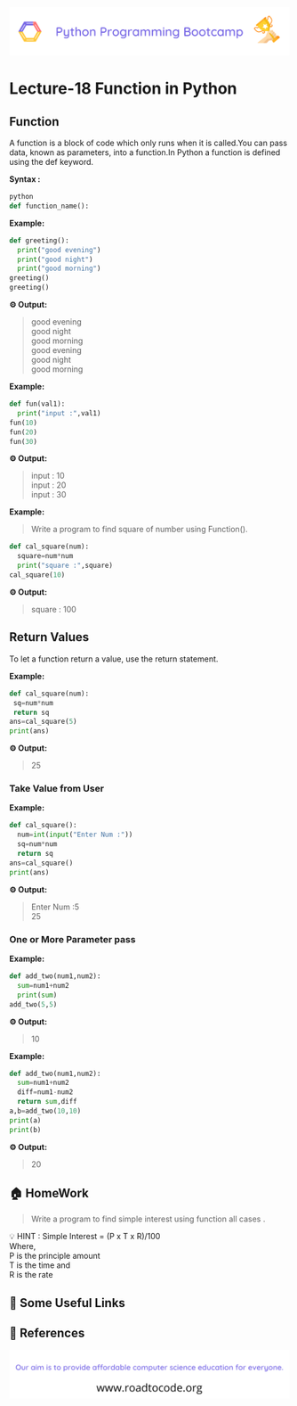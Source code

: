<!-- HEADER -->
<p align="center">
  <img  src="./../assets/header.png" />
</p>

# Lecture-18 Function in Python

## Function 

A function is a block of code which only runs when it is called.You can pass data, known as parameters, into a function.In Python a function is defined using the def keyword.

**Syntax :**
```python
python
def function_name():
```

**Example:**
```python
def greeting():
  print("good evening")
  print("good night")
  print("good morning")
greeting()
greeting()
```
**⚙️ Output:**
>good evening   
good night   
good morning  
good evening   
good night  
good morning

**Example:**
```python
def fun(val1):
  print("input :",val1)
fun(10)
fun(20)
fun(30)
```

**⚙️ Output:**
>input : 10  
input : 20    
input : 30 

**Example:**
>Write a program to find square of number using Function().

```python
def cal_square(num):
  square=num*num
  print("square :",square)
cal_square(10)
```

**⚙️ Output:**
>square : 100

## Return Values

 To let a function return a value, use the return statement.

 **Example:**
 ```python
def cal_square(num):
  sq=num*num
  return sq
ans=cal_square(5)
print(ans)
 ```
**⚙️ Output:**
>25

### Take Value from User

 **Example:**

```python
def cal_square():
  num=int(input("Enter Num :"))
  sq=num*num
  return sq
ans=cal_square()
print(ans)
```

**⚙️ Output:**
>Enter Num :5    
25

### One or More Parameter pass

**Example:**
```python
def add_two(num1,num2):
  sum=num1+num2
  print(sum)
add_two(5,5)
```

**⚙️ Output:**
>10

**Example:**
```python
def add_two(num1,num2):
  sum=num1+num2
  diff=num1-num2
  return sum,diff
a,b=add_two(10,10)
print(a)
print(b)
```
**⚙️ Output:**
>20

## 🏠 HomeWork
>  Write a program to find simple interest using function all cases .

💡 HINT : Simple Interest = (P x T x R)/100  
           Where,    
              P is the principle amount    
              T is the time and   
              R is the rate  
              
## 🔗 Some Useful Links

## 📖 References


<!-- FOOTER -->
<p align="center">
  <img  src="./../assets/footer.png" />
</p>